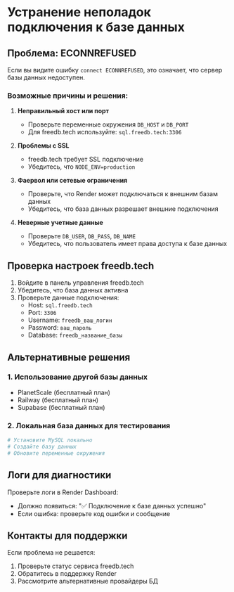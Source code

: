 # Устранение неполадок подключения к базе данных

## Проблема: ECONNREFUSED

Если вы видите ошибку `connect ECONNREFUSED`, это означает, что сервер базы данных недоступен.

### Возможные причины и решения:

1. **Неправильный хост или порт**

   - Проверьте переменные окружения `DB_HOST` и `DB_PORT`
   - Для freedb.tech используйте: `sql.freedb.tech:3306`

2. **Проблемы с SSL**

   - freedb.tech требует SSL подключение
   - Убедитесь, что `NODE_ENV=production`

3. **Фаервол или сетевые ограничения**

   - Проверьте, что Render может подключаться к внешним базам данных
   - Убедитесь, что база данных разрешает внешние подключения

4. **Неверные учетные данные**
   - Проверьте `DB_USER`, `DB_PASS`, `DB_NAME`
   - Убедитесь, что пользователь имеет права доступа к базе данных

## Проверка настроек freedb.tech

1. Войдите в панель управления freedb.tech
2. Убедитесь, что база данных активна
3. Проверьте данные подключения:
   - Host: `sql.freedb.tech`
   - Port: `3306`
   - Username: `freedb_ваш_логин`
   - Password: `ваш_пароль`
   - Database: `freedb_название_базы`

## Альтернативные решения

### 1. Использование другой базы данных

- PlanetScale (бесплатный план)
- Railway (бесплатный план)
- Supabase (бесплатный план)

### 2. Локальная база данных для тестирования

```bash
# Установите MySQL локально
# Создайте базу данных
# Обновите переменные окружения
```

## Логи для диагностики

Проверьте логи в Render Dashboard:

- Должно появиться: "✅ Подключение к базе данных успешно"
- Если ошибка: проверьте код ошибки и сообщение

## Контакты для поддержки

Если проблема не решается:

1. Проверьте статус сервиса freedb.tech
2. Обратитесь в поддержку Render
3. Рассмотрите альтернативные провайдеры БД

